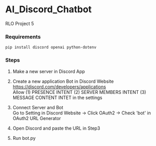 # AI_Discord_Chatbot
RLO Project 5

### Requirements
```
pip install discord openai python-dotenv 
```

### Steps
1. Make a new server in Discord App

2. Create a new application Bot in Discord Website
https://discord.com/developers/applications <br> Allow (1) PRESENCE INTENT (2) SERVER MEMBERS INTENT (3) MESSAGE CONTENT INTET in the settings

3. Connect Server and Bot<br>
Go to Setting in Discord Website -> Click OAuth2 -> Check 'bot' in OAuth2 URL Generator

4. Open Discord and paste the URL in Step3
5. Run bot.py
